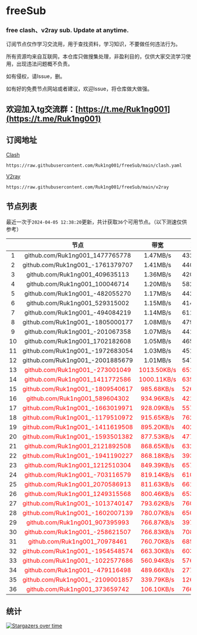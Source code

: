 # freeSub
### free clash、v2ray sub. Update at anytime.

订阅节点仅作学习交流用，用于查找资料，学习知识，不要做任何违法行为。

所有资源均来自互联网，本仓库只做搜集处理，非盈利目的，仅供大家交流学习使用，出现违法问题概不负责。

如有侵权，请Issue，删。

如有好的免费节点网站或者建议，欢迎Issue，将仓库做大做强。

## 欢迎加入tg交流群：[https://t.me/Ruk1ng001](https://t.me/Ruk1ng001)

## 订阅地址
[Clash](https://raw.githubusercontent.com/Ruk1ng001/freeSub/main/clash.yaml)
```
https://raw.githubusercontent.com/Ruk1ng001/freeSub/main/clash.yaml
```
[V2ray](https://raw.githubusercontent.com/Ruk1ng001/freeSub/main/v2ray)
```
https://raw.githubusercontent.com/Ruk1ng001/freeSub/main/v2ray
```

## 节点列表

最近一次于`2024-04-05 12:38:20`更新，共计获取`36`个可用节点。（以下测速仅供参考）

|  | 节点 | 带宽 | 延迟 |
|:-:|:--:|:--:|:--:|
 | 1 | github.com/Ruk1ng001_1477765778 | 1.47MB/s | 432.00ms |
 | 2 | github.com/Ruk1ng001_-1761379707 | 1.41MB/s | 440.00ms |
 | 3 | github.com/Ruk1ng001_409635113 | 1.36MB/s | 420.00ms |
 | 4 | github.com/Ruk1ng001_100046714 | 1.20MB/s | 582.00ms |
 | 5 | github.com/Ruk1ng001_-482055270 | 1.17MB/s | 442.00ms |
 | 6 | github.com/Ruk1ng001_529315002 | 1.15MB/s | 414.00ms |
 | 7 | github.com/Ruk1ng001_-494084219 | 1.14MB/s | 611.00ms |
 | 8 | github.com/Ruk1ng001_-1805000177 | 1.08MB/s | 479.00ms |
 | 9 | github.com/Ruk1ng001_-201067358 | 1.07MB/s | 441.00ms |
 | 10 | github.com/Ruk1ng001_1702182608 | 1.05MB/s | 465.00ms |
 | 11 | github.com/Ruk1ng001_-1972683054 | 1.03MB/s | 451.00ms |
 | 12 | github.com/Ruk1ng001_-2001885679 | 1.01MB/s | 547.00ms |
 | 13 | <font color=red>github.com/Ruk1ng001_-273001049</font> | <font color=red>1013.50KB/s</font> | <font color=red>651.00ms</font> |
 | 14 | <font color=red>github.com/Ruk1ng001_1411772586</font> | <font color=red>1000.11KB/s</font> | <font color=red>635.00ms</font> |
 | 15 | <font color=red>github.com/Ruk1ng001_-1809540617</font> | <font color=red>985.68KB/s</font> | <font color=red>526.00ms</font> |
 | 16 | <font color=red>github.com/Ruk1ng001_589604302</font> | <font color=red>934.96KB/s</font> | <font color=red>421.00ms</font> |
 | 17 | <font color=red>github.com/Ruk1ng001_-1663019971</font> | <font color=red>928.09KB/s</font> | <font color=red>557.00ms</font> |
 | 18 | <font color=red>github.com/Ruk1ng001_-1179510972</font> | <font color=red>915.65KB/s</font> | <font color=red>762.00ms</font> |
 | 19 | <font color=red>github.com/Ruk1ng001_-1411619508</font> | <font color=red>895.20KB/s</font> | <font color=red>402.00ms</font> |
 | 20 | <font color=red>github.com/Ruk1ng001_-1593501382</font> | <font color=red>877.53KB/s</font> | <font color=red>477.00ms</font> |
 | 21 | <font color=red>github.com/Ruk1ng001_2121892508</font> | <font color=red>868.65KB/s</font> | <font color=red>632.00ms</font> |
 | 22 | <font color=red>github.com/Ruk1ng001_-1941190227</font> | <font color=red>868.18KB/s</font> | <font color=red>393.00ms</font> |
 | 23 | <font color=red>github.com/Ruk1ng001_1212510304</font> | <font color=red>849.39KB/s</font> | <font color=red>657.00ms</font> |
 | 24 | <font color=red>github.com/Ruk1ng001_-703116579</font> | <font color=red>819.14KB/s</font> | <font color=red>610.00ms</font> |
 | 25 | <font color=red>github.com/Ruk1ng001_2070586913</font> | <font color=red>811.63KB/s</font> | <font color=red>661.00ms</font> |
 | 26 | <font color=red>github.com/Ruk1ng001_1249315568</font> | <font color=red>800.46KB/s</font> | <font color=red>653.00ms</font> |
 | 27 | <font color=red>github.com/Ruk1ng001_-1013740147</font> | <font color=red>793.62KB/s</font> | <font color=red>760.00ms</font> |
 | 28 | <font color=red>github.com/Ruk1ng001_-1602007139</font> | <font color=red>780.07KB/s</font> | <font color=red>650.00ms</font> |
 | 29 | <font color=red>github.com/Ruk1ng001_907395993</font> | <font color=red>766.87KB/s</font> | <font color=red>397.00ms</font> |
 | 30 | <font color=red>github.com/Ruk1ng001_-258621507</font> | <font color=red>766.83KB/s</font> | <font color=red>708.00ms</font> |
 | 31 | <font color=red>github.com/Ruk1ng001_70978461</font> | <font color=red>760.70KB/s</font> | <font color=red>685.00ms</font> |
 | 32 | <font color=red>github.com/Ruk1ng001_-1954548574</font> | <font color=red>663.30KB/s</font> | <font color=red>603.00ms</font> |
 | 33 | <font color=red>github.com/Ruk1ng001_-1022577686</font> | <font color=red>560.94KB/s</font> | <font color=red>576.00ms</font> |
 | 34 | <font color=red>github.com/Ruk1ng001_-479116498</font> | <font color=red>489.66KB/s</font> | <font color=red>277.00ms</font> |
 | 35 | <font color=red>github.com/Ruk1ng001_-2109001857</font> | <font color=red>339.79KB/s</font> | <font color=red>126.00ms</font> |
 | 36 | <font color=red>github.com/Ruk1ng001_373659742</font> | <font color=red>106.10KB/s</font> | <font color=red>766.00ms</font> |


## 统计

[![Stargazers over time](https://starchart.cc/Ruk1ng001/freeSub.svg)](https://starchart.cc/Ruk1ng001/freeSub)
